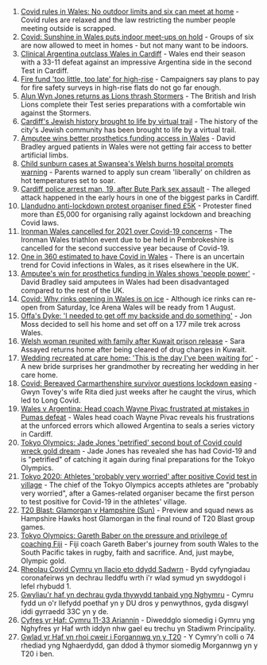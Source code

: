1. [Covid rules in Wales: No outdoor limits and six can meet at home](https://www.bbc.co.uk/news/uk-wales-57866006) - Covid rules are relaxed and the law restricting the number people meeting outside is scrapped.
2. [Covid: Sunshine in Wales puts indoor meet-ups on hold](https://www.bbc.co.uk/news/uk-wales-57875082) - Groups of six are now allowed to meet in homes - but not many want to be indoors.
3. [Clinical Argentina outclass Wales in Cardiff](https://www.bbc.co.uk/sport/rugby-union/57861293) - Wales end their season with a 33-11 defeat against an impressive Argentina side in the second Test in Cardiff.
4. [Fire fund 'too little, too late' for high-rise](https://www.bbc.co.uk/news/uk-wales-57866470) - Campaigners say plans to pay for fire safety surveys in high-rise flats do not go far enough.
5. [Alun Wyn Jones returns as Lions thrash Stormers](https://www.bbc.co.uk/sport/rugby-union/57874651) - The British and Irish Lions complete their Test series preparations with a comfortable win against the Stormers.
6. [Cardiff's Jewish history brought to life by virtual trail](https://www.bbc.co.uk/news/uk-wales-57826282) - The history of the city's Jewish community has been brought to life by a virtual trail.
7. [Amputee wins better prosthetics funding access in Wales](https://www.bbc.co.uk/news/uk-wales-54840455) - David Bradley argued patients in Wales were not getting fair access to better artificial limbs.
8. [Child sunburn cases at Swansea's Welsh burns hospital prompts warning](https://www.bbc.co.uk/news/uk-wales-57866642) - Parents warned to apply sun cream 'liberally' on children as hot temperatures set to soar.
9. [Cardiff police arrest man, 19, after Bute Park sex assault](https://www.bbc.co.uk/news/uk-wales-57866641) - The alleged attack happened in the early hours in one of the biggest parks in Cardiff.
10. [Llandudno anti-lockdown protest organiser fined £5K](https://www.bbc.co.uk/news/uk-wales-57867482) - Protester fined more than £5,000 for organising rally against lockdown and breaching Covid laws.
11. [Ironman Wales cancelled for 2021 over Covid-19 concerns](https://www.bbc.co.uk/sport/triathlon/57864496) - The Ironman Wales triathlon event due to be held in Pembrokeshire is cancelled for the second successive year because of Covid-19.
12. [One in 360 estimated to have Covid in Wales](https://www.bbc.co.uk/news/uk-wales-57867323) - There is an uncertain trend for Covid infections in Wales, as it rises elsewhere in the UK.
13. [Amputee's win for prosthetics funding in Wales shows 'people power'](https://www.bbc.co.uk/news/uk-wales-57866765) - David Bradley said amputees in Wales had been disadvantaged compared to the rest of the UK.
14. [Covid: Why rinks opening in Wales is on ice](https://www.bbc.co.uk/news/uk-wales-57866643) - Although ice rinks can re-open from Saturday, Ice Arena Wales will be ready from 1 August.
15. [Offa's Dyke: 'I needed to get off my backside and do something'](https://www.bbc.co.uk/news/uk-wales-57854826) - Jon Moss decided to sell his home and set off on a 177 mile trek across Wales.
16. [Welsh woman reunited with family after Kuwait prison release](https://www.bbc.co.uk/news/uk-wales-57855353) - Sara Assayed returns home after being cleared of drug charges in Kuwait.
17. [Wedding recreated at care home: 'This is the day I've been waiting for'](https://www.bbc.co.uk/news/uk-wales-57846759) - A new bride surprises her grandmother by recreating her wedding in her care home.
18. [Covid: Bereaved Carmarthenshire survivor questions lockdown easing](https://www.bbc.co.uk/news/uk-wales-57838628) - Gwyn Tovey's wife Rita died just weeks after he caught the virus, which led to Long Covid.
19. [Wales v Argentina: Head coach Wayne Pivac frustrated at mistakes in Pumas defeat](https://www.bbc.co.uk/sport/rugby-union/57875845) - Wales head coach Wayne Pivac reveals his frustrations at the unforced errors which allowed Argentina to seals a series victory in Cardiff.
20. [Tokyo Olympics: Jade Jones 'petrified' second bout of Covid could wreck gold dream](https://www.bbc.co.uk/sport/taekwondo/57870317) - Jade Jones has revealed she has had Covid-19 and is "petrified" of catching it again during final preparations for the Tokyo Olympics.
21. [Tokyo 2020: Athletes 'probably very worried' after positive Covid test in village](https://www.bbc.co.uk/sport/olympics/57872739) - The chief of the Tokyo Olympics accepts athletes are "probably very worried", after a Games-related organiser became the first person to test positive for Covid-19 in the athletes' village.
22. [T20 Blast: Glamorgan v Hampshire (Sun)](https://www.bbc.co.uk/sport/cricket/57876618) - Preview and squad news as Hampshire Hawks host Glamorgan in the final round of T20 Blast group games.
23. [Tokyo Olympics: Gareth Baber on the pressure and privilege of coaching Fiji](https://www.bbc.co.uk/sport/olympics/57848769) - Fiji coach Gareth Baber's journey from south Wales to the South Pacific takes in rugby, faith and sacrifice. And, just maybe, Olympic gold.
24. [Rheolau Covid Cymru yn llacio eto ddydd Sadwrn](https://www.bbc.co.uk/newyddion/57852767) - Bydd cyfyngiadau coronafeirws yn dechrau lleddfu wrth i'r wlad symud yn swyddogol i lefel rhybudd 1.
25. [Gwyliau'r haf yn dechrau gyda thywydd tanbaid yng Nghymru](https://www.bbc.co.uk/newyddion/57873798) - Cymru fydd un o'r llefydd poethaf yn y DU dros y penwythnos, gyda disgwyl iddi gyrraedd 33C yn y de.
26. [Cyfres yr Haf: Cymru 11-33 Ariannin](https://www.bbc.co.uk/newyddion/57873794) - Diweddglo siomedig i Gymru yng Nghyfres yr Haf wrth iddyn nhw gael eu trechu yn Stadiwm Principality.
27. [Gwlad yr Haf yn rhoi cweir i Forgannwg yn y T20](https://www.bbc.co.uk/newyddion/57872904) - Y Cymry'n colli o 74 rhediad yng Nghaerdydd, gan ddod â thymor siomedig Morgannwg yn y T20 i ben.

